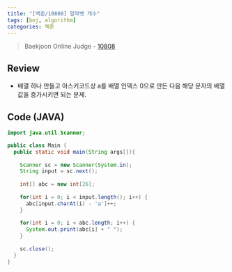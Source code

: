 ```yaml
---
title: "[백준/10808] 알파벳 개수"
tags: [boj, algorithm]
categories: 백준
---
```

> Baekjoon Online Judge - [10808](https://www.acmicpc.net/problem/10808)

## Review
* 배열 하나 만들고 아스키코드상 a를 배열 인덱스 0으로 만든 다음 해당 문자의 배열값을 증가시키면 되는 문제.

## Code (JAVA)
```java
import java.util.Scanner;

public class Main {
  public static void main(String args[]){
    
    Scanner sc = new Scanner(System.in);
    String input = sc.next();
    
    int[] abc = new int[26];
    
    for(int i = 0; i < input.length(); i++) {
      abc[input.charAt(i) - 'a']++;
    }
    
    for(int i = 0; i < abc.length; i++) {
      System.out.print(abc[i] + " ");
    }
    
    sc.close();
  }
}
```